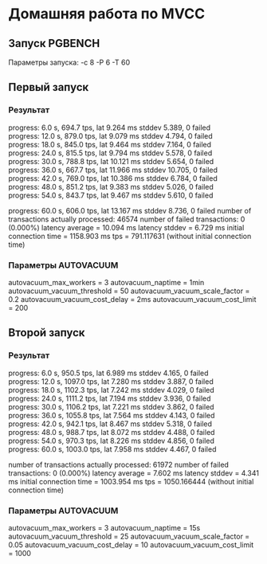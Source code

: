 # Домашняя работа по MVCC

## Запуск PGBENCH

Параметры запуска: -c 8 -P 6 -T 60

## Первый запуск
### Результат
progress: 6.0 s, 694.7 tps, lat 9.264 ms stddev 5.389, 0 failed  
progress: 12.0 s, 879.0 tps, lat 9.079 ms stddev 4.794, 0 failed  
progress: 18.0 s, 845.0 tps, lat 9.464 ms stddev 7.164, 0 failed  
progress: 24.0 s, 815.5 tps, lat 9.794 ms stddev 5.578, 0 failed  
progress: 30.0 s, 788.8 tps, lat 10.121 ms stddev 5.654, 0 failed  
progress: 36.0 s, 667.7 tps, lat 11.966 ms stddev 10.705, 0 failed  
progress: 42.0 s, 769.0 tps, lat 10.386 ms stddev 6.784, 0 failed  
progress: 48.0 s, 851.2 tps, lat 9.383 ms stddev 5.026, 0 failed  
progress: 54.0 s, 843.7 tps, lat 9.467 ms stddev 5.610, 0 failed  

progress: 60.0 s, 606.0 tps, lat 13.167 ms stddev 8.736, 0 failed
number of transactions actually processed: 46574
number of failed transactions: 0 (0.000%)
latency average = 10.094 ms
latency stddev = 6.729 ms
initial connection time = 1158.903 ms
tps = 791.117631 (without initial connection time)

### Параметры AUTOVACUUM
autovacuum_max_workers = 3
autovacuum_naptime = 1min
autovacuum_vacuum_threshold = 50
autovacuum_vacuum_scale_factor = 0.2
autovacuum_vacuum_cost_delay = 2ms
autovacuum_vacuum_cost_limit = 200

## Второй запуск
### Результат
progress: 6.0 s, 950.5 tps, lat 6.989 ms stddev 4.165, 0 failed  
progress: 12.0 s, 1097.0 tps, lat 7.280 ms stddev 3.887, 0 failed  
progress: 18.0 s, 1102.3 tps, lat 7.242 ms stddev 4.029, 0 failed  
progress: 24.0 s, 1111.2 tps, lat 7.194 ms stddev 3.936, 0 failed  
progress: 30.0 s, 1106.2 tps, lat 7.221 ms stddev 3.862, 0 failed  
progress: 36.0 s, 1055.8 tps, lat 7.564 ms stddev 4.143, 0 failed  
progress: 42.0 s, 942.1 tps, lat 8.467 ms stddev 5.318, 0 failed  
progress: 48.0 s, 988.7 tps, lat 8.072 ms stddev 4.488, 0 failed  
progress: 54.0 s, 970.3 tps, lat 8.226 ms stddev 4.856, 0 failed  
progress: 60.0 s, 1003.0 tps, lat 7.958 ms stddev 4.467, 0 failed  

number of transactions actually processed: 61972
number of failed transactions: 0 (0.000%)
latency average = 7.602 ms
latency stddev = 4.341 ms
initial connection time = 1003.954 ms
tps = 1050.166444 (without initial connection time)

### Параметры AUTOVACUUM
autovacuum_max_workers = 3
autovacuum_naptime = 15s
autovacuum_vacuum_threshold = 25
autovacuum_vacuum_scale_factor = 0.05
autovacuum_vacuum_cost_delay = 10
autovacuum_vacuum_cost_limit = 1000
